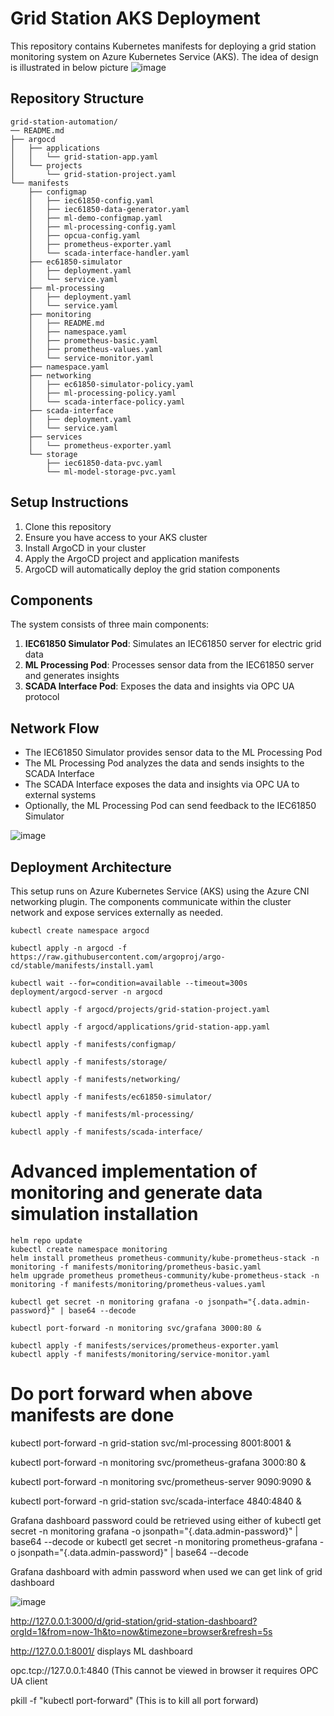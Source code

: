 # Grid Station AKS Deployment

This repository contains Kubernetes manifests for deploying a grid station monitoring system on Azure Kubernetes Service (AKS). The idea of design is illustrated in below picture
![image](https://github.com/user-attachments/assets/7db9d176-5117-49f0-b77e-436afcddfc16)


## Repository Structure

```
grid-station-automation/
── README.md
├── argocd
│   ├── applications
│   │   └── grid-station-app.yaml
│   └── projects
│       └── grid-station-project.yaml
└── manifests
    ├── configmap
    │   ├── iec61850-config.yaml
    │   ├── iec61850-data-generator.yaml
    │   ├── ml-demo-configmap.yaml
    │   ├── ml-processing-config.yaml
    │   ├── opcua-config.yaml
    │   ├── prometheus-exporter.yaml
    │   └── scada-interface-handler.yaml
    ├── ec61850-simulator
    │   ├── deployment.yaml
    │   └── service.yaml
    ├── ml-processing
    │   ├── deployment.yaml
    │   └── service.yaml
    ├── monitoring
    │   ├── README.md
    │   ├── namespace.yaml
    │   ├── prometheus-basic.yaml
    │   ├── prometheus-values.yaml
    │   └── service-monitor.yaml
    ├── namespace.yaml
    ├── networking
    │   ├── ec61850-simulator-policy.yaml
    │   ├── ml-processing-policy.yaml
    │   └── scada-interface-policy.yaml
    ├── scada-interface
    │   ├── deployment.yaml
    │   └── service.yaml
    ├── services
    │   └── prometheus-exporter.yaml
    └── storage
        ├── iec61850-data-pvc.yaml
        └── ml-model-storage-pvc.yaml
```

## Setup Instructions

1. Clone this repository
2. Ensure you have access to your AKS cluster
3. Install ArgoCD in your cluster
4. Apply the ArgoCD project and application manifests
5. ArgoCD will automatically deploy the grid station components

## Components

The system consists of three main components:

1. **IEC61850 Simulator Pod**: Simulates an IEC61850 server for electric grid data
2. **ML Processing Pod**: Processes sensor data from the IEC61850 server and generates insights
3. **SCADA Interface Pod**: Exposes the data and insights via OPC UA protocol

## Network Flow

- The IEC61850 Simulator provides sensor data to the ML Processing Pod
- The ML Processing Pod analyzes the data and sends insights to the SCADA Interface
- The SCADA Interface exposes the data and insights via OPC UA to external systems
- Optionally, the ML Processing Pod can send feedback to the IEC61850 Simulator

![image](https://github.com/user-attachments/assets/beda5964-3356-45f6-9029-13b7d5b01416)

## Deployment Architecture

This setup runs on Azure Kubernetes Service (AKS) using the Azure CNI networking plugin. The components communicate within the cluster network and expose services externally as needed.

```
kubectl create namespace argocd

kubectl apply -n argocd -f https://raw.githubusercontent.com/argoproj/argo-cd/stable/manifests/install.yaml

kubectl wait --for=condition=available --timeout=300s deployment/argocd-server -n argocd

kubectl apply -f argocd/projects/grid-station-project.yaml

kubectl apply -f argocd/applications/grid-station-app.yaml

kubectl apply -f manifests/configmap/

kubectl apply -f manifests/storage/

kubectl apply -f manifests/networking/

kubectl apply -f manifests/ec61850-simulator/

kubectl apply -f manifests/ml-processing/

kubectl apply -f manifests/scada-interface/

```

# Advanced implementation of monitoring and generate data simulation installation
```
helm repo update
kubectl create namespace monitoring
helm install prometheus prometheus-community/kube-prometheus-stack -n monitoring -f manifests/monitoring/prometheus-basic.yaml
helm upgrade prometheus prometheus-community/kube-prometheus-stack -n monitoring -f manifests/monitoring/prometheus-values.yaml

kubectl get secret -n monitoring grafana -o jsonpath="{.data.admin-password}" | base64 --decode

kubectl port-forward -n monitoring svc/grafana 3000:80 &
 
kubectl apply -f manifests/services/prometheus-exporter.yaml
kubectl apply -f manifests/monitoring/service-monitor.yaml
```

# Do port forward when above manifests are done
kubectl port-forward -n grid-station svc/ml-processing 8001:8001 &

kubectl port-forward -n monitoring svc/prometheus-grafana 3000:80 &

kubectl port-forward -n monitoring svc/prometheus-server 9090:9090 &

kubectl port-forward -n grid-station svc/scada-interface 4840:4840 &

Grafana dashboard password could be retrieved using either of
kubectl get secret -n monitoring grafana -o jsonpath="{.data.admin-password}" | base64 --decode
or
kubectl get secret -n monitoring prometheus-grafana -o jsonpath="{.data.admin-password}" | base64 --decode

Grafana dashboard with admin password when used we can get link of grid dashboard

![image](https://github.com/user-attachments/assets/c4dff158-b67a-4463-b422-4a66c2ba4095)

http://127.0.0.1:3000/d/grid-station/grid-station-dashboard?orgId=1&from=now-1h&to=now&timezone=browser&refresh=5s

http://127.0.0.1:8001/ displays ML dashboard

opc.tcp://127.0.0.1:4840 (This cannot be viewed in browser it requires  OPC UA client

pkill -f "kubectl port-forward" (This is to kill all port forward)
